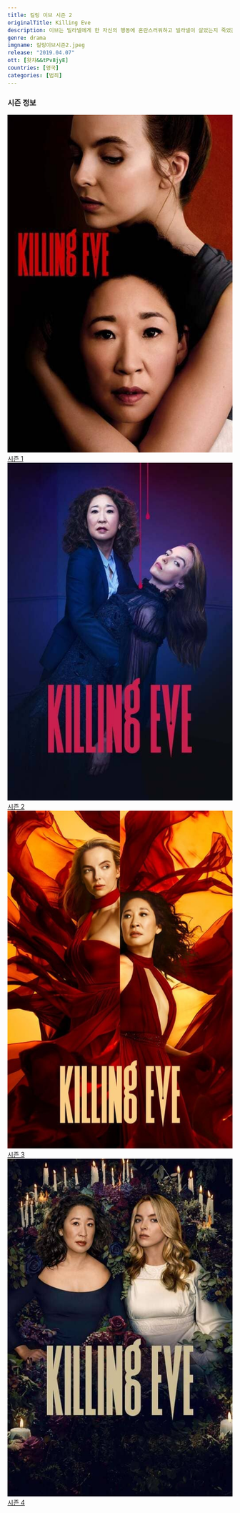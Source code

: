 ```yaml
---
title: 킬링 이브 시즌 2
originalTitle: Killing Eve
description: 이브는 빌라넬에게 한 자신의 행동에 혼란스러워하고 빌라넬이 살았는지 죽었는지 알지 못한다. 중상을 입은 빌라넬은 치료를 위해 병원을 찾는다. 반면, 캐롤린은 흥미로운 제안을 가지고 이브를 찾는다.
genre: drama
imgname: 킬링이브시즌2.jpeg
release: "2019.04.07"
ott: [왓챠&&tPv8jyE]
countries: [영국]
categories: [범죄]
---
```


### 시즌 정보

<div class="season-list">
<div class="item">
<a href="/drama/킬링이브시즌1" >
<img src="/poster/킬링이브시즌1.jpeg" alt="킬링이브시즌1 포스터 ">
시즌 1</a>
</div>

<div class="item">
<a href="/drama/킬링이브시즌2" >
<img src="/poster/킬링이브시즌2.jpeg" alt="킬링이브시즌2 포스터 ">
시즌 2</a>
</div>

<div class="item">
<a href="/drama/킬링이브시즌3" >
<img src="/poster/킬링이브시즌3.jpeg" alt="킬링이브시즌3 포스터 ">
시즌 3</a>
</div>

<div class="item">
<a href="/drama/킬링이브시즌4" >
<img src="/poster/킬링이브시즌4.jpeg" alt="킬링이브시즌4 포스터 ">
시즌 4</a>
</div>
</div>
